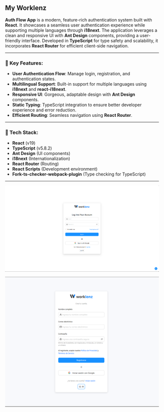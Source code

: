 ## My Worklenz

**Auth Flow App** is a modern, feature-rich authentication system built with **React**. It showcases a seamless user authentication experience while supporting multiple languages through **i18next**. The application leverages a clean and responsive UI with **Ant Design** components, providing a user-friendly interface. Developed in **TypeScript** for type safety and scalability, it incorporates **React Router** for efficient client-side navigation.

---

### 🌟 Key Features:
- **User Authentication Flow**: Manage login, registration, and authentication states.
- **Multilingual Support**: Built-in support for multiple languages using **i18next** and **react-i18next**.
- **Responsive UI**: Gorgeous, adaptable design with **Ant Design** components.
- **Static Typing**: TypeScript integration to ensure better developer experience and error reduction.
- **Efficient Routing**: Seamless navigation using **React Router**.

---

### 🚀 Tech Stack:
- **React** (v19)
- **TypeScript** (v5.8.2)
- **Ant Design** (UI components)
- **i18next** (Internationalization)
- **React Router** (Routing)
- **React Scripts** (Development environment)
- **Fork-ts-checker-webpack-plugin** (Type checking for TypeScript)

---

![image alt](https://github.com/samadhii99/my-worklenz/blob/2bbdf04a1fbf6312667c45372df082d8e790333a/1%20English.PNG)

![image alt](https://github.com/samadhii99/my-worklenz/blob/2dbcd46367dea359dc8b51bbb9a29f9c23507664/2%20Spanish.PNG)

